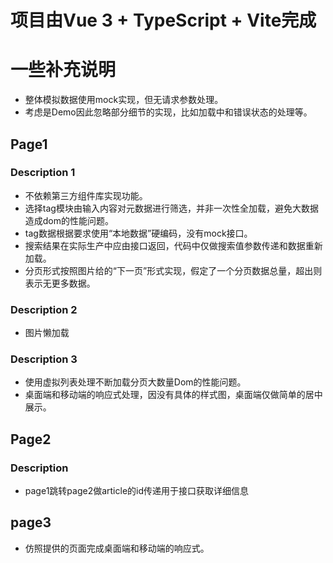 # 项目由Vue 3  + TypeScript + Vite完成

# 一些补充说明

- 整体模拟数据使用mock实现，但无请求参数处理。
- 考虑是Demo因此忽略部分细节的实现，比如加载中和错误状态的处理等。

## Page1
### Description 1
- 不依赖第三方组件库实现功能。
- 选择tag模块由输入内容对元数据进行筛选，并非一次性全加载，避免大数据造成dom的性能问题。
- tag数据根据要求使用“本地数据”硬编码，没有mock接口。
- 搜索结果在实际生产中应由接口返回，代码中仅做搜索值参数传递和数据重新加载。
- 分页形式按照图片给的“下一页”形式实现，假定了一个分页数据总量，超出则表示无更多数据。

### Description 2
- 图片懒加载

### Description 3
- 使用虚拟列表处理不断加载分页大数量Dom的性能问题。
- 桌面端和移动端的响应式处理，因没有具体的样式图，桌面端仅做简单的居中展示。

## Page2
### Description
- page1跳转page2做article的id传递用于接口获取详细信息

## page3
- 仿照提供的页面完成桌面端和移动端的响应式。